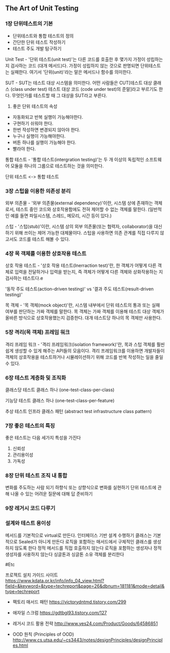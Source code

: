 ## The Art of Unit Testing

### 1장 단위테스트의 기본

- 단위테스트와 통합 테스트의 정의
- 간단한 단위 테스트 작성하기
- 테스트 주도 개발 탐구하기

Unit Test - '단위 테스트(unit test)'는 다른 코드를 호출한 후 몇가지 가정이 성립하는지 검사하는 코드 (대개 메서드)다. 가정이 성립하지 않는 것으로 판명되면 단위테스트는 실패한다. 여기서 '단위(unit)'라는 말은 메서드나 함수를 의미한다.

SUT - SUT는 테스트 대상 시스템을 의미한다. 어떤 사람들은 CUT[테스트 대상 클래스 (class under test) 테스트 대상 코드 (code under test)의 준말]라고 부르기도 한다. 무엇인가를 테스트할 때 그 대상을 SUT라고 부른다.

1. 좋은 단위 테스트의 속성

- 자동화되고 반복 실행이 가능해야한다.
- 구현하기 쉬워야 한다.
- 한번 작성하면 변경되지 않아야 한다.
- 누구나 실행이 가능해야한다.
- 버튼 하나를 실행이 가능해야 한다.
- 빨라야 한다.

통합 테스트 - '통합 테스트(intergration testing)'는 두 개 이상의 독립적인 소프트웨어 모듈을 하나의 그룹으로 테스트하는 것을 의미한다.

단위 테스트 <-> 통합 테스트

### 3장 스텁을 이용한 의존성 분리

외부 의존물 - '외부 의존물(external dependency)'이란, 시스템 상에 존재하는 객체로서, 테스트 중인 코드와 상호작용함에도 전혀 제어할 수 없는 객체를 말한다.
(일반적인 예를 들면 파일시스템, 스레드, 메모리, 시간 등이 있다.)

스텁 - '스텁(stub)'이란, 시스템 상의 외부 의존물(또는 협력자, collaborator)을 대신하기 위해 쓰이는 제어 가능한 대체물이다. 
스텁을 사용하면 의존 관계를 직접 다루지 않고서도 코드를 테스트 해볼 수 있다.

### 4장 목 객체를 이용한 상호작용 테스트

상호 작용 테스트 - '상호 작용 테스트(Inerraction test)'란, 한 객체가 어떻게 다른 객체로 입력을 전달하거나 입력을 받는지, 즉 객체가 어떻게 다른 객체와 상화작용하는 지 검사하는 테스트다.e

'동작 주도 테스트(action-driven testing)' vs '결과 주도 테스트(result-driven testing)'

목 객체 - '목 객체(mock object)'란, 시스템 내부에서 단위 테스트의 통과 또는 실패 여부를 판단하는 가짜 객체를 말한다. 목 객체는 가짜 객체를 이용해 테스트 대상 객체가 올바른 방식으로 상호작용했는지 검증한다. 대개 테스트당 하나의 목 객체만 사용한다.

### 5장 격리(목 객체) 프레임 워크

격리 프레임 워크 - '격리 프레임워크(isolation framework)'란, 목과 스텁 객체를 훨씬 쉽게 생성할 수 있게 해주는 API들의 모음이다. 격리 프레임워크를 이용하면 개발자들이 객체의 상호작용을 테스트하거나 시뮬레이션하기 위해 코드를 반복 작성하는 일을 줄일 수 있다.

### 6장 테스트 계층화 및 조직화

클래스당 테스트 클래스 하나 (one-test-class-per-class)

기능당 테스트 클래스 하나 (one-test-class-per-feature)

추상 테스트 인프라 클래스 패턴 (abstract test infrastructure class pattern)

### 7장 좋은 테스트의 특징

좋은 테스트는 다음 세가지 특성을 가진다
1. 신뢰성
2. 관리용이성
3. 가독성

### 8장 단위 테스트 조직 내 통합

변화를 주도하는 사람 되기
하향식 또는 상향식으로 변화를 실현하기
단위 테스트에 관해 나올 수 있는 어려운 질문에 대해 답 준비하기

### 9장 레거시 코드 다루기

### 설계와 테스트 용이성

메서드를 기본적으로 virtual로 만든다.
인터페이스 기반 설계 수행하기
클래스는 기본적으로 Sealed가 아니게 만든다
로직을 포함하는 매서드에서 구체적인 클래스를 생성하지 않도록 한다
정적 메서드를 직접 호출하지 않는다
로직을 포함하는 생성자나 정적 생성자를 사용하지 않는다
싱글톤과 싱글톤 소유 객체를 분리한다

#Etc

프로젝트 설치 가이드 사이트  
https://www.kdata.or.kr/info/info_04_view.html?field=&keyword=&type=techreport&page=26&dbnum=181181&mode=detail&type=techreport

- 팩토리 매서드 패턴
https://victorydntmd.tistory.com/299

- 애자일 스크럼
https://gdtbgl93.tistory.com/127

- 레거시 코드 활용 전략
http://www.yes24.com/Product/Goods/64586851

- OOD 원칙 (Principles of OOD)
http://www.cs.utsa.edu/~cs3443/notes/designPrinciples/designPrinciples.html
